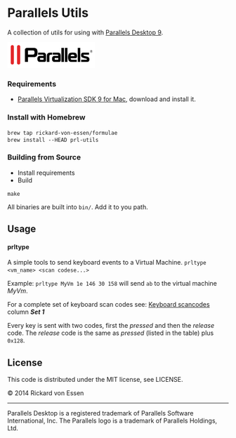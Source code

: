 # Parallels Utils

A collection of utils for using with [Parallels Desktop 9](http://www.parallels.com/products/desktop/). 

![Parallels Logo](imgs/parallels_small.png)

### Requirements

* [Parallels Virtualization SDK 9 for Mac](http://www.parallels.com/downloads/desktop/), download and install it.

### Install with Homebrew

```
brew tap rickard-von-essen/formulae
brew install --HEAD prl-utils
```

### Building from Source

* Install requirements
* Build

```
make
```
All binaries are built into ```bin/```. Add it to you path.

## Usage

#### prltype

A simple tools to send keyboard events to a Virtual Machine.
```prltype <vm_name> <scan codese...>```

Example:
```prltype MyVm 1e 146 30 158``` will send ```ab``` to the virtual machine _MyVm_.

For a complete set of keyboard scan codes see:
[Keyboard scancodes](http://www.win.tue.nl/~aeb/linux/kbd/scancodes-10.html#ss10.6) column _**Set 1**_

Every key is sent with two codes, first the _pressed_ and then the _release_ code. The _release_ code is the same as _pressed_ (listed in the table) plus ```0x128```. 


## License

This code is distributed under the MIT license, see LICENSE.

© 2014 Rickard von Essen

---

Parallels Desktop is a registered trademark of Parallels Software International, Inc. The Parallels logo is a trademark of Parallels Holdings, Ltd.